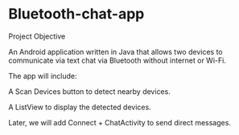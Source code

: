 <h1>Bluetooth-chat-app</h1>
<p>Project Objective

An Android application written in Java that allows two devices to communicate via text chat via Bluetooth without internet or Wi-Fi.

The app will include:

A Scan Devices button to detect nearby devices.

A ListView to display the detected devices.

Later, we will add Connect + ChatActivity to send direct messages.</p>

